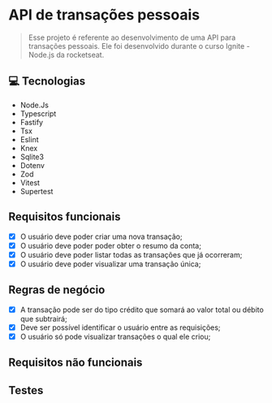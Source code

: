 # API de transações pessoais

> Esse projeto é referente ao desenvolvimento de uma API para transações pessoais. Ele foi desenvolvido durante o curso Ignite - Node.js da rocketseat.

## 💻 Tecnologias

- Node.Js
- Typescript
- Fastify
- Tsx
- Eslint
- Knex
- Sqlite3
- Dotenv
- Zod
- Vitest
- Supertest

## Requisitos funcionais

- [x] O usuário deve poder criar uma nova transação;
- [x] O usuário deve poder poder obter o resumo da conta;
- [x] O usuário deve poder listar todas as transações que já ocorreram; 
- [x] O usuário deve poder visualizar uma transação única; 

## Regras de negócio

- [x] A transação pode ser do tipo crédito que somará ao valor total ou débito que subtrairá;
- [x] Deve ser possível identificar o usuário entre as requisições;
- [x] O usuário só pode visualizar transações o qual ele criou; 

## Requisitos não funcionais

## Testes